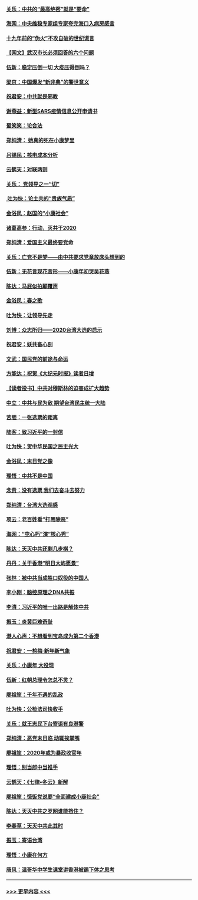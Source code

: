 #### [关乐：中共的“最高绝密”就是“要命”](../pages/nsc993/n11816946.md?t=01250501) 
#### [海网：中央维稳专家组专家夸完海口入病房感言](../pages/nsc993/n11815138.md?t=01250501) 
#### [十九年前的“伪火”不攻自破的世纪谎言](../pages/nsc993/n11813238.md?t=01250501) 
#### [【网文】武汉市长必须回答的六个问题](../pages/nsc993/n11813848.md?t=01250501) 
#### [伍新：稳定压倒一切 大疫压得倒吗？](../pages/nsc993/n11812634.md?t=01250501) 
#### [梁京：中国爆发“新非典”的警世意义](../pages/nsc993/n11812554.md?t=01250501) 
#### [祝君安：中共就是邪教](../pages/nsc993/n11812431.md?t=01250501) 
#### [谢燕益：新型SARS疫情信息公开申请书](../pages/nsc993/n11808840.md?t=01250501) 
#### [蜀笑笑：论合法](../pages/nsc993/n11808064.md?t=01250501) 
#### [郑纯清： 她真的死在小康梦里](../pages/nsc993/n11806623.md?t=01250501) 
#### [吕锡民：核电成本分析](../pages/nsc993/n11806284.md?t=01250501) 
#### [云鹤天：对联两则](../pages/nsc993/n11805957.md?t=01250501) 
#### [关乐： 党领导之一“切”](../pages/nsc993/n11804505.md?t=01250501) 
#### [ 吐为快：论土共的“贵族气质”](../pages/nsc993/n11804490.md?t=01250501) 
#### [金浴凤：赵国的“小康社会”](../pages/nsc993/n11804452.md?t=01250501) 
#### [诸葛高参：行动，灭共于2020](../pages/nsc993/n11804120.md?t=01250501) 
#### [郑纯清：爱国主义最终要党命](../pages/nsc993/n11802197.md?t=01250501) 
#### [关乐：亡党不是梦——由中共要求党章放床头想到的](../pages/nsc993/n11802156.md?t=01250501) 
#### [伍新：无花言现花言形——小康年初哭吴花燕](../pages/nsc993/n11800044.md?t=01250501) 
#### [陈达：马屁似拍颠覆声](../pages/nsc993/n11800010.md?t=01250501) 
#### [金浴凤：春之歌](../pages/nsc993/n11797687.md?t=01250501) 
#### [吐为快：让领导先走](../pages/nsc993/n11797512.md?t=01250501) 
#### [刘博：众志所归——2020台湾大选的启示](../pages/nsc993/n11796878.md?t=01250501) 
#### [祝君安：妖共畜心剖](../pages/nsc993/n11794273.md?t=01250501) 
#### [文武：国民党的前途与命运](../pages/nsc993/n11794198.md?t=01250501) 
#### [方能达：祝贺《大纪元时报》读者日增](../pages/nsc993/n11793807.md?t=01250501) 
#### [【读者投书】中共对穆斯林的迫害成扩大趋势](../pages/nsc993/n11791371.md?t=01250501) 
#### [中立：中共与民为敌 期望台湾民主统一大陆](../pages/nsc993/n11790392.md?t=01250501) 
#### [苦胆：一张选票的距离](../pages/nsc993/n11788914.md?t=01250501) 
#### [陆客：致习近平的一封信](../pages/nsc993/n11788867.md?t=01250501) 
#### [吐为快：贺中华民国之民主光大](../pages/nsc993/n11788618.md?t=01250501) 
#### [金浴凤：末日党之像](../pages/nsc993/n11787475.md?t=01250501) 
#### [理悟：中共不是中国](../pages/nsc993/n11787463.md?t=01250501) 
#### [念贲：没有选票  我们去奋斗去努力](../pages/nsc993/n11787398.md?t=01250501) 
#### [郑纯清：台湾大选观感](../pages/nsc993/n11786210.md?t=01250501) 
#### [项云：老百姓看“打黑除恶”](../pages/nsc993/n11785398.md?t=01250501) 
#### [海网：“空心朽”演“核心秀”](../pages/nsc993/n11783874.md?t=01250501) 
#### [陈达：天灭中共还剩几步棋？](../pages/nsc993/n11783719.md?t=01250501) 
#### [丹丹：关于香港“明日大屿愿景”](../pages/nsc993/n11783273.md?t=01250501) 
#### [张林：被中共当成牲口奴役的中国人](../pages/nsc993/n11782397.md?t=01250501) 
#### [李小刚：脑控原理之DNA共振](../pages/nsc993/n11780962.md?t=01250501) 
#### [李清：习近平的唯一出路是解体中共](../pages/nsc993/n11780866.md?t=01250501) 
#### [振玉：炎黄巨难奇耻](../pages/nsc993/n11779632.md?t=01250501) 
#### [港人心声：不想看到宝岛成为第二个香港](../pages/nsc993/n11778817.md?t=01250501) 
#### [祝君安：一剪梅‧新年新气象](../pages/nsc993/n11776340.md?t=01250501) 
#### [关乐：小康年 大役现](../pages/nsc993/n11774213.md?t=01250501) 
#### [伍新：红朝总理令怎总不灵？](../pages/nsc993/n11770813.md?t=01250501) 
#### [廖祖笙：千年不遇的乱政](../pages/nsc993/n11770373.md?t=01250501) 
#### [吐为快：公检法司快收手](../pages/nsc993/n11770359.md?t=01250501) 
#### [关乐：就王志民下台寄语有良港警](../pages/nsc993/n11769903.md?t=01250501) 
#### [郑纯清：恶党末日临 动辄挨掌嘴](../pages/nsc993/n11769356.md?t=01250501) 
#### [廖祖笙：2020年或为暴政收官年](../pages/nsc993/n11768216.md?t=01250501) 
#### [理悟：别当郎中当推手](../pages/nsc993/n11768243.md?t=01250501) 
#### [云鹤天：《七律▪冬云》新解](../pages/nsc993/n11768204.md?t=01250501) 
#### [廖祖笙：饿饭党说要“全面建成小康社会”](../pages/nsc993/n11767482.md?t=01250501) 
#### [陈达：天灭中共之罗网谁能挡住？](../pages/nsc993/n11767465.md?t=01250501) 
#### [李春草：天灭中共此其时](../pages/nsc993/n11767452.md?t=01250501) 
#### [振玉：寄语台湾](../pages/nsc993/n11767432.md?t=01250501) 
#### [理悟：小康在何方](../pages/nsc993/n11767394.md?t=01250501) 
#### [唐风：温哥华中学生课堂讲香港被踢下体之思考](../pages/nsc993/n11766848.md?t=01250501) 

----
#### [ >>> 更早内容 <<< ](../indexes/nsc993-earlier.md)

